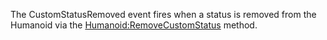 The CustomStatusRemoved event fires when a status is removed from the Humanoid via the [Humanoid:RemoveCustomStatus](https://developer.roblox.com/en-us/api-reference/function/Humanoid/RemoveCustomStatus) method.